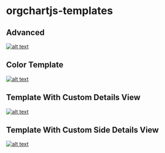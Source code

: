 # orgchartjs-templates
## Advanced
[![alt text](https://github.com/plamen-peshev/orgchartjs-templates/blob/main/Advanced/template.jpg)](https://github.com/plamen-peshev/orgchartjs-templates/blob/main/Advanced/)
## Color Template
[![alt text](https://github.com/plamen-peshev/orgchartjs-templates/blob/main/CustomTemplateColor/template.jpg)](https://github.com/plamen-peshev/orgchartjs-templates/blob/main/CustomTemplateColor/)
## Template With Custom Details View
[![alt text](https://github.com/plamen-peshev/orgchartjs-templates/blob/main/CustomDetailsVew/template.jpg)](https://github.com/plamen-peshev/orgchartjs-templates/blob/main/CustomDetailsVew/)
## Template With Custom Side Details View
[![alt text](https://github.com/plamen-peshev/orgchartjs-templates/blob/main/CustomSideDetailsVew/template.jpg)](https://github.com/plamen-peshev/orgchartjs-templates/blob/main/CustomSideDetailsVew/)

